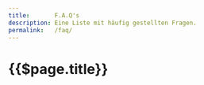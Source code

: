 ```yaml
---
title:       F.A.Q's
description: Eine Liste mit häufig gestellten Fragen.
permalink:   /faq/
---
```


{{$page.title}}
================================================================================
